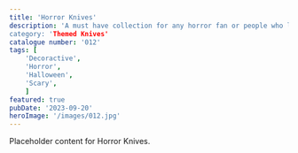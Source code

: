 ```yaml
---
title: 'Horror Knives'
description: 'A must have collection for any horror fan or people who like something different. 37 horror characters on there own knife. Each knife has 6 variations. character only. with blood all over and blood on face only. All options in flat or embossed. The icing on the cake there is even a case that holds upto 8 knives.
category: 'Themed Knives'
catalogue number: '012'
tags: [
    'Decoractive', 
    'Horror', 
    'Halloween', 
    'Scary',
    ]
featured: true
pubDate: '2023-09-20'
heroImage: '/images/012.jpg'
---
```


Placeholder content for Horror Knives.